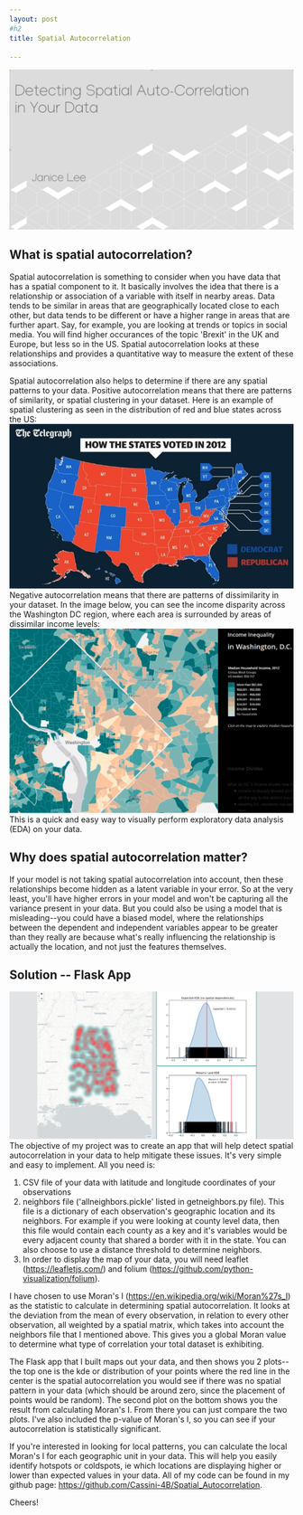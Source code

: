 ```yaml
---
layout: post
#h2
title: Spatial Autocorrelation 

---
```

![alt_text](/pics/spatial.png) 


## What is spatial autocorrelation?
Spatial autocorrelation is something to consider when you have data that has a spatial component to it.  It basically involves the idea that there is a relationship or association of a variable with itself in nearby areas.  Data tends to be similar in areas that are geographically located close to each other, but data tends to be different or have a higher range in areas that are further apart.  Say, for example, you are looking at trends or topics in social media.  You will find higher occurances of the topic 'Brexit' in the UK and Europe, but less so in the US.  Spatial autocorrelation looks at these relationships and provides a quantitative way to measure the extent of these associations.

Spatial autocorrelation also helps to determine if there are any spatial patterns to your data.  Positive autocorrelation means that there are patterns of similarity, or spatial clustering in your dataset.  Here is an example of spatial clustering as seen in the distribution of red and blue states across the US: ![alt_text](/pics/clustering.png)   Negative autocorrelation means that there are patterns of dissimilarity in your dataset.  In the image below, you can see the income disparity across the Washington DC region, where each area is surrounded by areas of dissimilar income levels: ![alt_text](/pics/disimilar.png)   This is a quick and easy way to visually perform exploratory data analysis (EDA) on your data.  


## Why does spatial autocorrelation matter?
If your model is not taking spatial autocorrelation into account, then these relationships become hidden as a latent variable in your error.  So at the very least, you'll have higher errors in your model and won't be capturing all the variance present in your data.  But you could also be using a model that is misleading--you could have a biased model, where the relationships between the dependent and independent variables appear to be greater than they really are because what's really influencing the relationship is actually the location, and not just the features themselves.  


## Solution -- Flask App
![alt_text](/pics/spatapp.png)  
The objective of my project was to create an app that will help detect spatial autocorrelation in your data to help mitigate these issues.  It's very simple and easy to implement.  All you need is:

1) CSV file of your data with latitude and longitude coordinates of your observations
2) neighbors file ('allneighbors.pickle' listed in getneighbors.py file).  This file is a dictionary of each observation's geographic location and its neighbors.  For example if you were looking at county level data, then this file would contain each county as a key and it's variables would be every adjacent county that shared a border with it in the state.  You can also choose to use a distance threshold to determine neighbors.
3) In order to display the map of your data, you will need leaflet (https://leafletjs.com/) and folium (https://github.com/python-visualization/folium).

I have chosen to use Moran's I (https://en.wikipedia.org/wiki/Moran%27s_I) as the statistic to calculate in determining spatial autocorrelation.  It looks at the deviation from the mean of every observation, in relation to every other observation, all weighted by a spatial matrix, which takes into account the neighbors file that I mentioned above.  This gives you a global Moran value to determine what type of correlation your total dataset is exhibiting.

The Flask app that I built maps out your data, and then shows you 2 plots--the top one is the kde or distribution of your points where the red line in the center is the spatial autocorrelation you would see if there was no spatial pattern in your data (which should be around zero, since the placement of points would be random).  The second plot on the bottom shows you the result from calculating Moran's I.  From there you can just compare the two plots.  I've also included the p-value of Moran's I, so you can see if your autocorrelation is statistically significant.

If you're interested in looking for local patterns, you can calculate the local Moran's I for each geographic unit in your data.  This will help you easily identify hotspots or coldspots, ie which locations are displaying higher or lower than expected values in your data.  All of my code can be found in my github page: https://github.com/Cassini-4B/Spatial_Autocorrelation.

Cheers!
 

